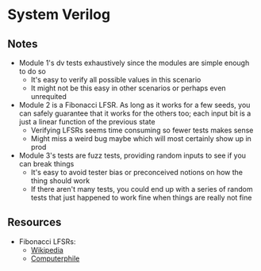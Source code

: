 # System Verilog

## Notes
- Module 1's dv tests exhaustively since the modules are simple enough to do so
  - It's easy to verify all possible values in this scenario 
  - It might not be this easy in other scenarios or perhaps even unrequited
- Module 2 is a Fibonacci LFSR. As long as it works for a few seeds, you can safely guarantee that it works for the others too; each input bit is a just a linear function of the previous state
  - Verifying LFSRs seems time consuming so fewer tests makes sense
  - Might miss a weird bug maybe which will most certainly show up in prod
- Module 3's tests are fuzz tests, providing random inputs to see if you can break things
  - It's easy to avoid tester bias or preconceived notions on how the thing should work
  - If there aren't many tests, you could end up with a series of random tests that just happened to work fine when things are really not fine

## Resources
- Fibonacci LFSRs:
  - [Wikipedia](https://en.wikipedia.org/wiki/Linear-feedback_shift_register)
  - [Computerphile](https://www.youtube.com/watch?v=Ks1pw1X22y4)